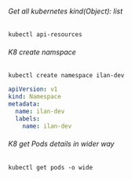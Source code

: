 ###### Get all kubernetes kind(Object): list
```shell
kubectl api-resources
```

###### K8 create namspace
```shell
kubectl create namespace ilan-dev
```

```yaml
apiVersion: v1
kind: Namespace
metadata:
  name: ilan-dev
  labels:
    name: ilan-dev
```

###### K8 get Pods details in wider way
```shell
kubectl get pods -o wide
```

